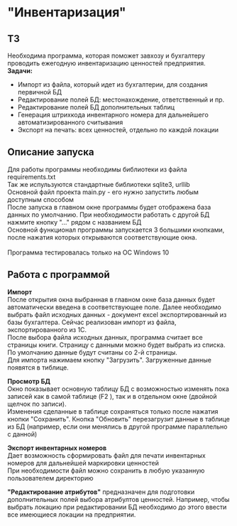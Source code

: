 <H1>
"Инвентаризация"
</H1>
<H2>ТЗ
</H2>
<p>
Необходима программа, которая поможет завхозу и бухгалтеру проводить ежегодную инвентаризацию 
ценностей предприятия.<br>
<b>Задачи:</b></p>
<ul>
<li>Импорт из файла, который идет из бухгалтерии, для создания первичной БД</li>
<li>Редактирование полей БД: местонахождение, ответственный и пр.</li>
<li>Редактирование полей БД дополнительных таблиц</li>
<li>Генерация штрихкода инвентарного номера для дальнейшего автоматизированного считывания</li>
<li>Экспорт на печать: всех ценностей, отдельно по каждой локации </li>
</ul>
<p>
<H2>Описание запуска</H2>
Для работы программы необходимы библиотеки из файла requirements.txt<br>
Так же испульзуются стандартные библиотеки sqlite3, urllib<br>
Основной файл проекта main.py - его нужно запустить любым доступным способом <br>
После запуска в главном окне программы будет отображена база данных по умолчанию. При необходимости 
работать с другой БД нажмите кнопку "..." рядом с названием БД<br>
Основной функционал программы запускается 3
большими кнопками, после нажатия которых открываются соответствующие окна.<br>
<br>
Программа тестировалась только на ОС Windows 10
<p>
<H2>Работа с программой</H2>
<b>Импорт</b><br>
После открытия окна выбранная в главном окне база данных будет автоматически введена в 
соответствующее поле. Далее необходимо выбрать файл исходных данных - документ excel
 экспортированный из базы бухгалтера. Сейчас реализован импорт из файла, экспортированного из 1С.
<br>
После выбора файла исходных данных, программа считает все страницы книги. Страницу с данными можно
 будет выбрать из списка. По умолчанию данные будут считаны со 2-й страницы.<br>
Для импорта нажимаем кнопку "Загрузить". Загруженные данные появятся в тиблице. 
</p>
<p>
<b>Просмотр БД</b><br>
Окно показывает основную таблицу БД с возможностью изменять пока записей как в самой таблице (F2
), так и в отдельном окне (двойной щелчок по записи). <br>
Изменения сделанные в таблице сохраняться только после нажатия кнопки "Сохранить".
Кнопка "Обновить" перезагрузит данные в таблице из БД (например, если они менялись в другой программе 
параллельно с данной)
</p>
<p><b>Экспорт инвентарных номеров</b><br>
Дает возможность сформировать файл для печати инвентарных номеров для дальнейшей маркировки ценностей<br>
При необходимости файл можно сохранить в любую указанную пользователем директорию
</p>
<p>
<b>"Редактирование атрибутов"</b> предназначен для подготовки дополнительных полей выбора атрибултов
ценностей. Например, чтобы выбрать локацию при редактировании БД необходимо до этого ввести все имеющиеся 
локации на предприятии.
</p>
